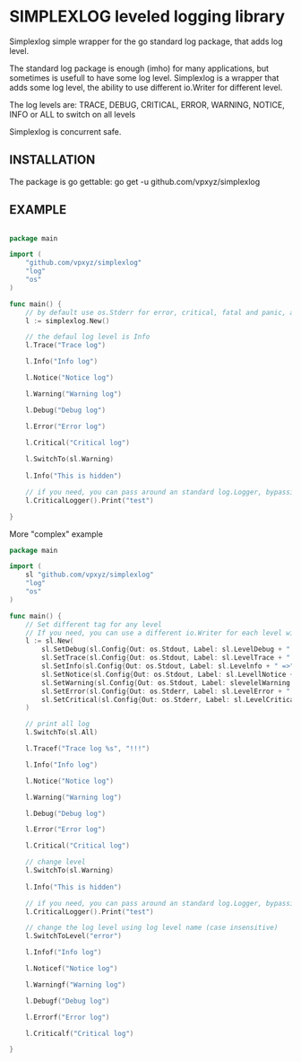 SIMPLEXLOG leveled logging library
======================

Simplexlog simple wrapper for the go standard log package, that adds log level.

The standard log package is enough (imho) for many applications, but sometimes
is usefull to have some log level.
Simplexlog is a wrapper that adds some log level, the ability to use different
io.Writer for different level.

The log levels are: TRACE, DEBUG, CRITICAL, ERROR, WARNING, NOTICE, INFO
or ALL to switch on all levels

Simplexlog is concurrent safe.

INSTALLATION
------------

The package is go gettable:  go get -u github.com/vpxyz/simplexlog

EXAMPLE
-------

``` go

package main

import (
	"github.com/vpxyz/simplexlog"
	"log"
	"os"
)

func main() {
    // by default use os.Stderr for error, critical, fatal and panic, and os.Stdout for others
    l := simplexlog.New() 

    // the defaul log level is Info
	l.Trace("Trace log")

	l.Info("Info log")

	l.Notice("Notice log")

	l.Warning("Warning log")

	l.Debug("Debug log")

	l.Error("Error log")

	l.Critical("Critical log")
    
    l.SwitchTo(sl.Warning)
    
    l.Info("This is hidden")

	// if you need, you can pass around an standard log.Logger, bypassing the LogLevel setting
	l.CriticalLogger().Print("test")

}

```

More "complex" example

``` go
package main

import (
	sl "github.com/vpxyz/simplexlog"
	"log"
	"os"
)

func main() {
	// Set different tag for any level
	// If you need, you can use a different io.Writer for each level witch different flags and prefix
	l := sl.New(
		sl.SetDebug(sl.Config{Out: os.Stdout, Label: sl.LevelDebug + " ==> ", Flags: sl.DefaultLogFlags | log.Lshortfile}),
		sl.SetTrace(sl.Config{Out: os.Stdout, Label: sl.LevelTrace + " ===> ", Flags: sl.DefaultLogFlags | log.Lshortfile}),
		sl.SetInfo(sl.Config{Out: os.Stdout, Label: sl.Levelnfo + " =>", Flags: sl.DefaultLogFlags}),
		sl.SetNotice(sl.Config{Out: os.Stdout, Label: sl.LevellNotice + ": ", Flags: sl.DefaultLogFlags}),
		sl.SetWarning(sl.Config{Out: os.Stdout, Label: slevelelWarning + ", ARGH! ", Flags: sl.DefaultLogFlags}),
		sl.SetError(sl.Config{Out: os.Stderr, Label: sl.LevelError + " ", Flags: sl.DefaultLogFlags}),
		sl.SetCritical(sl.Config{Out: os.Stderr, Label: sl.LevelCritical + ",GULP! ==> ", Flags: sl.DefaultLogFlags | log.Lshortfile}),
	)

    // print all log
	l.SwitchTo(sl.All)

	l.Tracef("Trace log %s", "!!!")

	l.Info("Info log")

	l.Notice("Notice log")

	l.Warning("Warning log")

	l.Debug("Debug log")

	l.Error("Error log")

	l.Critical("Critical log")

    // change level
    l.SwitchTo(sl.Warning)
    
    l.Info("This is hidden")

	// if you need, you can pass around an standard log.Logger, bypassing the LogLevel setting
	l.CriticalLogger().Print("test")

    // change the log level using log level name (case insensitive)
   	l.SwitchToLevel("error")

	l.Infof("Info log")

	l.Noticef("Notice log")

	l.Warningf("Warning log")

	l.Debugf("Debug log")

	l.Errorf("Error log")

	l.Criticalf("Critical log")

}
```
